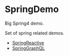 # SpringDemo
Big Spring4 demo.

Set of spring related demos.

- [SpringReactive](SpringReactive/README.md)
- [SpringGraphQL](SpringGraphQL/README.md)
